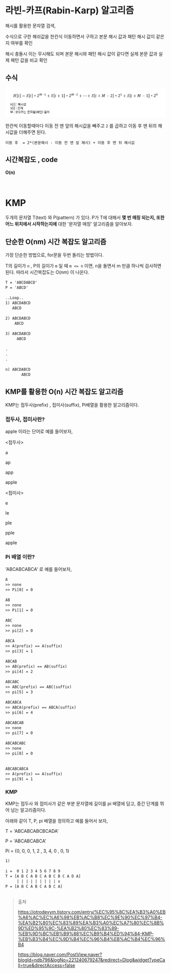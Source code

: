 

# 라빈-카프(Rabin-Karp) 알고리즘

해시를 활용한 문자열 검색,

수식으로 구한 해쉬값을 한칸식 이동하면서 구하고 본문 해시 값과 패턴 해시 값이 같은지 여부를 확인

해시 충돌시 이는 무시해도 되며 본문 해시와 패턴 해시 값이 같다면 실제 본문 값과 실제 패턴 값을 비교 확인



## 수식 



![SCC3](../../img/rk1.JPG)

한칸씩 이동할때마다 이동 전 맨 앞의 해시값을 빼주고 `2` 를 곱하고 이동 후 맨 뒤의  해시값을 더해주면 된다.

`이동 후  = 2*(본문해시 - 이동 전 맨 앞 해시) + 이동 후 맨 뒤 해시값`





## 시간복잡도 , code

**O(n)**

​																			

# KMP

두개의 문자열 T(text) 와 P(pattern) 가 있다. P가 T에 대해서 __몇 번 매칭 되는지, 또한 어느 위치에서 시작하는지에__ 대한 '문자열 매칭' 알고리즘을 알아보자.



## 단순한 O(nm) 시간 복잡도 알고리즘

가장 단순한 방법으로,  for문을 두번 돌리는 방법이다.  

T의 길이가 `n`  , P의 길이가 `m` 일 때 `m <= n` 이면,  n을 돌면서 m 만큼 하나씩 검사하면 된다. 따라서 시간복잡도는 O(nm) 이 나온다.



```
T = 'ABCDABCD'
P = 'ABCD'

..Loop..
1) ABCDABCD
   ABCD

2) ABCDABCD
    ABCD
    
3) ABCDABCD
     ABCD
     
.
.
.

n) ABCDABCD
       ABCD

```



## KMP를 활용한 O(n) 시간 복잡도 알고리즘

KMP는 접두사(prefix) , 접미사(suffix), Pi배열을 활용한 알고리즘이다.



### 접두사, 접미사란?

apple 이라는 단어로 예를 들어보자,



<접두사>

a

ap

app

apple



<접미사>

e

le

ple

pple

apple



### Pi 배열 이란?

'ABCABCABCA' 로 예를 들어보자,

```
A
>> none
>> Pi[0] = 0

AB
>> none
>> Pi[1] = 0

ABC
>> none
>> pi[2] = 0

ABCA
>> A(prefix) == A(suffix)
>> pi[3] = 1

ABCAB
>> AB(prefix) == AB(suffix)
>> pi[4] = 2

ABCABC
>> ABC(prefix) == ABC(suffix)
>> pi[5] = 3

ABCABCA
>> ABCA(prefix) == ABCA(suffix)
>> pi[6] = 4

ABCABCAB
>> none
>> pi[7] = 0

ABCABCABC
>> none
>> pi[8] = 0


ABCABCABCA
>> A(prefix) == A(suffix)
>> pi[9] = 1

```



### KMP

KMP는 접두사 와 접미사가 같은 부분 문자열에 길이를 pi 배열에 담고, 중간 단계를 뛰어 넘는 알고리즘이다. 

아래와 같이 T, P, pi 배열을 정의하고 예를 들어서 보자, 

T =  'ABCABCABCBCADA' 

P = 'ABCABCABCA'

Pi = {0, 0, 0, 1, 2 , 3, 4, 0 , 0, 1}



```
1)

i =  0 1 2 3 4 5 6 7 8 9
T = [A B C A B C A B C B C A D A]
     | | | | | | | | | x
P = [A B C A B C A B C A]


```





> 출처
>
> https://otrodevym.tistory.com/entry/%EC%95%8C%EA%B3%A0%EB%A6%AC%EC%A6%98%EB%AC%B8%EC%9E%90%EC%97%B4-%EA%B2%80%EC%83%89%EA%B3%A0%EC%A7%80%EC%8B%9D%ED%95%9C-%EA%B2%80%EC%83%89-%EB%9D%BC%EB%B9%88%EC%B9%B4%ED%94%84-KMP-%EB%B3%B4%EC%9D%B4%EC%96%B4%EB%AC%B4%EC%96%B4
>
> https://blog.naver.com/PostView.naver?blogId=ndb796&logNo=221240679247&redirect=Dlog&widgetTypeCall=true&directAccess=false
>
> 

